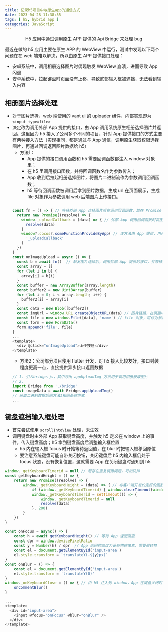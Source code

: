 ```yaml
---
title: 记录h5项目中与原生app的通信方式
date: 2023-04-28 11:38:55
tags: [ h5, hybrid app ]
categories: JavaScript
---
```


<center>H5 应用中通过调用原生 APP 提供的 Api Bridge 来处理 bug</center>
<!-- more -->

最近在做的 h5 应用主要在原生 APP 的 WebView 中运行，测试中发现以下两个问题在在 web 端难以解决，所以由原生 APP 提供接口处理：
- 安卓系统中，调用相册选择图片时偶现触发 WebView 崩溃，进而导致 App 闪退
- 安卓系统中，拉起键盘时页面没有上移，导致底部输入框被遮挡，无法看到输入内容

## 相册图片选择处理
- 对于图片选择，web 端使用的 vant ui 的 uploader 组件，内部实现即为 `<input type=file>`
- 决定改为调用外部 App 提供的接口，由 App 调用系统原生相册选择图片并返回。这里因为 h5 接入了公司多个不同的项目，针对 App 提供接口的方式主要有两种接入方法（实现相同，都是通过与 App 通信，调用原生获取权限选择图片，再通过回调返回图片数据给 h5）
  - 方法1：
    - App 提供的接口调用函数和 h5 需要回调函数都注入 window 对象里；
    - 在 h5 里调用接口函数，并将回调函数名作为参数传入；
    - App 收到后拉起相册选择图片，将图片二进制流作为参数调用回调函数；
    - h5 等待回调函数被调用后拿到图片数据，生成 url 在页面展示，生成 file 对象作为参数调用 web 后端图片上传接口。
  ```js

  const fn = () => { // 等待外部 App 选择图片后在调用回调函数，放在 Promise 中
    return new Promise((resolve) => {
      window._uploadCallback = (data) => { // 外部 App 调用回调函数时将图片数据作为参数传入
        resolve(data)
      }
      window?.cocos?.someFunctionProvideByApp( // 该方法由 App 提供，用来拉起系统原生相册选择图片
        '_uploadCallback'
      )
    })
  }
  const onImageUpload = async () => {
    const b = await fn()  // 触发图片选择后，调用外部 App 提供的接口，并等待返回图片数据
    const array = []
    for (let i in b) {
      array[i] = b[i]
    }
    const buffer = new ArrayBuffer(array.length)
    const buffer2 = new Uint8Array(buffer)
    for (let i = 0; i < array.length; i++) {
      buffer2[i] = array[i]
    }
    const data = new Blob([buffer2])
    const imgUrl = window.URL.createObjectURL(data) // 图片链接，在页面中展示
    const file = new window.File([data], 'name') // file 对象，可作为参数调用 web 后端接口
    const form = new FormData()
    form.append('file', file)
  }
  ...
  <template>
    <div @click="onImageUpload">上传按钮</div>
  </template>
  ```
  - 方法2：公司部分项目使用 flutter 开发，对 h5 接入比较友好，接口封装程度更高一点，直接提供异步接口返回数据
  ```js
  // 1. 引入bridge.js，其中导出 appUploadImg 方法用于调用相册获取图片
  // 2.
  import Bridge from './bridge'
  const imageData = await Bridge.appUploadImg()
  // 获取二进制数据后同方法1相同处理方式
  ...
  ```

## 键盘遮挡输入框处理
- 首先尝试使用 `scrollIntoView` 处理，未生效
- 调用键盘时由外部 App 获取键盘高度，并触发 h5 定义在 window 上的事件，传入键盘高度；h5 拿到键盘高度后调整输入框位置
  - h5 内在输入框 focus 时开始等待返回值，在 blur 时把输入框移回原位
  - 要注意系统键盘可能自带关闭按钮，关闭键盘后 h5 内输入框仍处于 focus 状态，没有恢复位置，这就需要 App 在关闭键盘时通知到 h5
  
```js
window._getKeyboardTimerid = null // 若存在重复调用问题，可加防抖
const getKeyboardHeight = () => {
    return new Promise((resolve) => {
        window._getKeyboardHeight = (data) => { // 与客户端开发约定好的函数名， App 在拉起键盘时调用该回调
            if (window._getKeyboardTimerid) { window.clearTimeout(window._getKeyboardTimerid) }
            window._getKeyboardTimerid = setTimeout(() => {
                window._getKeyboardTimerid = null
                resolve(data)
            }, 200)
        }
    })
}

const onFocus = async() => {
    const h = await getKeyboardHeight() // 等待 App 返回高度
    const dpr = window.devicePixelRatio
    const y = Number(h) / dpr  // App 返回的高度为设备物理像素，需要做转换
    const el = document.getElementById('input-area')
    el.style.transform = `translateY(-${y}px)`
}
const onBlur = () => {
    const el = document.getElementById('input-area')
    el.style.transform = 'translateY(0)'
}
window._onKeyboardClose = () => { // 由 h5 注入到 window，App 在键盘关闭时调用
    onCommentBlur()
}

...
<template>
  <div id="input-area">
    <input @focus="onFocus" @blur="onBlur" />
  </div>
</template>
```